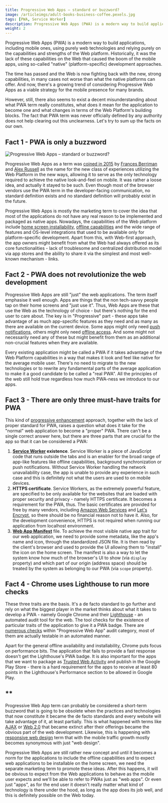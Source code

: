 ```yaml
---
title: Progressive Web Apps – standard or buzzword?
image: /articleimgs/adult-books-business-coffee.pexels.jpg
tags: [PWA, Service Worker]
description: Progressive Web Apps (PWA) is a modern way to build applications, including mobile ones, using purely web technologies and relying purely on the capabilities and strengths of the Web platform. Historically, it was the lack of these capabilities on the Web that caused the boom of the mobile apps, using so-called "native" (platform-specific) development approaches.
weight: 2
---
```


Progressive Web Apps (PWA) is a modern way to build applications, including mobile ones, using purely web technologies and relying purely on the capabilities and strengths of the Web platform. Historically, it was the lack of these capabilities on the Web that caused the boom of the mobile apps, using so-called "native" (platform-specific) development approaches. 

The time has passed and the Web is now fighting back with the new, strong capabilities, in many cases not worse than what the native platforms can offer. And now, there's a growing trend of considering Progressive Web Apps as a viable strategy for the mobile presence for many brands.

However, still, there also seems to exist a decent misunderstanding about what PWA term really constitutes, what does it mean for the application to become one and what changes in terms of the Web Platform's building blocks. The fact that PWA term was never officially defined by any authority does not help clearing out this unclearness. Let's try to sum up the facts on our own.

## Fact 1 - PWA is only a buzzword

![Progressive Web Apps – standard or buzzword?](/articleimgs/adult-books-business-coffee.pexels.jpg)

Progressive Web Apps as a term was [coined in 2015](https://infrequently.org/2015/06/progressive-apps-escaping-tabs-without-losing-our-soul/) by [Frances Berriman](https://fberriman.com/about/) and [Alex Russell](https://twitter.com/slightlylate) as the name for the new class of experiences utilizing the Web Platform in the new ways, allowing it to serve as the only technology required to achieve the native look-and-feel on mobile. It was rather a loose idea, and actually it stayed to be such. Even though most of the browser vendors use the PWA term in the developer-facing communication, no standard definition exists and no standard definition will probably exist in the future. 

Progressive Web Apps is mostly the marketing term to cover the idea that most of the applications do not have any real reason to be implemented and packaged as native apps. Nowadays, the capabilities of the Web platform include [home screen installability](https://whatwebcando.today/installation.html), [offline capabilities](https://whatwebcando.today/offline.html) and the wide range of features and OS-level integrations that used to be available only for platform-specific development. Apart from this, with Web-first approach, the app owners might benefit from what the Web had always offered as its core functionalities - lack of troublesome and centralized distribution model via app stores and the ability to share it via the simplest and most well-known mechanism - links.

## Fact 2 - PWA does not revolutionize the web development

Progressive Web Apps are still "just" the web applications. The term itself emphasise it well enough. Apps are things that the non tech-savvy people tap on their home screens and "just use it". Thus, Web Apps are these that use the Web as the technology of choice - but there's nothing for the end user to care about. The key is in "Progressive" part - these apps take advantage of as much app-specific features as they need and as many as there are available on the current device. Some apps might only need [push notifications](https://whatwebcando.today/push-notifications.html), others might only need [offline access](https://whatwebcando.today/offline.html). And some might not necessarily need any of these but might benefit from them as an additional non-crucial features when they are available.

Every existing application might be called a PWA if it takes advantage of the Web Platform capabilities in a way that makes it look and feel like native for the average mobile user. There's no need to migrate to the new technologies or to rewrite any fundamental parts of the average application to make it a good candidate to be called a "real PWA". All the principles of the web still hold true regardless how much PWA-ness we introduce to our apps.

## Fact 3 - There are only three must-have traits for PWA

This kind of [progressive enhancement](https://en.wikipedia.org/wiki/Progressive_enhancement) approach, together with the lack of proper standard for PWA, raises a question what does it take for the "normal" web application to become a "proper" PWA. There can't be a single correct answer here, but there are three parts that are crucial for the app so that it can be considered a PWA:

1. **[Service Worker](https://w3c.github.io/ServiceWorker/) existence**. Service Worker is a piece of JavaScript code that runs outside the tabs and is an enabler for the broad range of app-like features like offline capabilities, background synchronization or push notifications. Without Service Worker handling the network unavailability case, the app is unable to provide any experience in such case and this is definitely not what the users are used to on mobile devices.
2. **HTTPS certificate**. Service Workers, as the extremely powerful feature, are specified to be only available for the websites that are loaded with proper security and privacy - namely HTTPS certificate. It becomes a requirement for the PWA, thus. The basic certificates are provided for free by many vendors, including [Amazon Web Services](https://hackernoon.com/getting-a-free-ssl-certificate-on-aws-a-how-to-guide-6ef29e576d22) and [Let's Encrypt](https://letsencrypt.org/), so there should be no financial reason not to have it. Also, for the development convenience, HTTPS is not required when running our application from localhost environment.
3. **[Web App Manifest](https://www.w3.org/TR/appmanifest/)** file. To achieve the most visible native app trait for our web application, we need to provide some metadata, like the app's name and icon, through the standardized JSON file. It is then read by the client's browser and used to provide the UI allowing them to "install" the icon on the home screen. The manifest is also a way to let the system know how much of the browser's UI to show (via `display` property) and which part of our origin (address space) should be treated by the system as belonging to our PWA (via `scope` property).

## Fact 4 - Chrome uses Lighthouse to run more checks

These three traits are the basis. It's a de facto standard to go further and rely on what the biggest player in the market thinks about what it takes to develop a PWA - namely Google Chrome and their [Lighthouse](https://developers.google.com/web/tools/lighthouse) - an automated audit tool for the web. The tool checks for the existence of particular traits of the application to give it a PWA badge. There are [numerous checks](https://developers.google.com/web/progressive-web-apps/checklist) within "Progressive Web App" audit category, most of them are actually testable in an automated manner.

Apart for the general offline availability and installability, Chrome puts focus on performance bits. The application that fails to provide a fast response doesn't get the Lighthouse's PWA badge. It is also important for the apps that we want to package as [Trusted Web Activity](https://blog.chromium.org/2019/02/introducing-trusted-web-activity-for.html) and publish in the Google Play Store - there is a hard requirement for the apps to receive at least 80 points in the Lighthouse's Performance section to be allowed in Google Play.

## \*\*

Progressive Web App term can probably be considered a short-term buzzword that is going to be obsolete when the practices and technologies that now constitute it became the de facto standards and every website will take advantage of it, at least partially. This is what happened with terms like [AJAX](https://en.wikipedia.org/wiki/Ajax_(programming)) or [Web 2.0](https://en.wikipedia.org/wiki/Web_2.0) that became extinct after their offerings became the obvious part of the web development. Likewise, this is happening with [responsive web design](https://en.wikipedia.org/wiki/Responsive_web_design) term that with the mobile traffic growth mostly becomes synonymous with just "web design". 

Progressive Web Apps are still rather new concept and until it becomes a norm for the applications to include the offline capabilities and to expect web applications to be installable on the home screen, we need the separate marketing term to promote these ideas. After this happens, it will be obvious to expect from the Web applications to behave as the mobile user expects and we'll be able to refer to PWAs just as "web apps". Or even just "apps", as for the end user it doesn't really matter what kind of technology is there under the hood, as long as the app does its job well, and this is definitely possible on the Web today.
